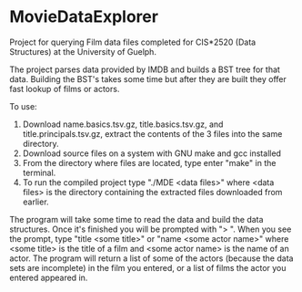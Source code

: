 # MovieDataExplorer

Project for querying Film data files completed for CIS*2520 (Data Structures) at the University of Guelph.

The project parses data provided by IMDB and builds a BST tree for that data. Building the BST's takes some time
but after they are built they offer fast lookup of films or actors.

To use:
1.  Download name.basics.tsv.gz, title.basics.tsv.gz, and title.principals.tsv.gz, extract the contents of the
    3 files into the same directory.
2.  Download source files on a system with GNU make and gcc installed
3.  From the directory where files are located, type enter "make" in the terminal.
4.  To run the compiled project type "./MDE \<data files\>" where \<data files\> is the directory containing the
    extracted files downloaded from earlier.

The program will take some time to read the data and build the data structures. Once it's finished you will
be prompted with "> ". When you see the prompt, type "title \<some title\>" or "name \<some actor name\>" where
\<some title\> is the title of a film and \<some actor name\> is the name of an actor. The program will return
a list of some of the actors (because the data sets are incomplete) in the film you entered, or a list of
films the actor you entered appeared in.
